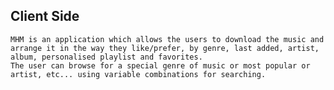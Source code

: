 ## Client Side

    MHM is an application which allows the users to download the music and arrange it in the way they like/prefer, by genre, last added, artist, album, personalised playlist and favorites. 
    The user can browse for a special genre of music or most popular or artist, etc... using variable combinations for searching.

